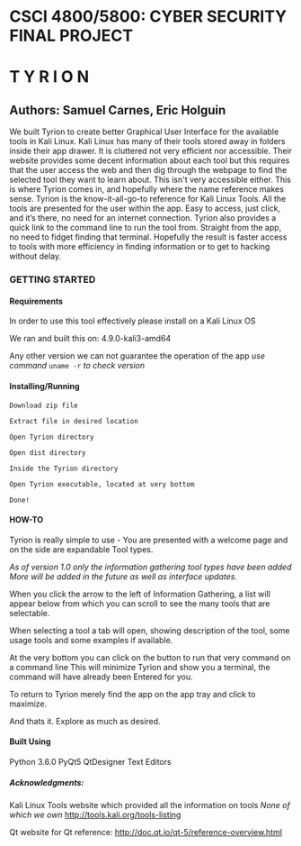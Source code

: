 #                      CSCI 4800/5800: CYBER SECURITY FINAL PROJECT




#                                     T Y R I O N

##                         Authors: Samuel Carnes, Eric Holguin

We built Tyrion to create better Graphical User Interface for the available
tools in Kali Linux. Kali Linux has many of their tools stored away in folders inside
their app drawer. It is cluttered not very efficient nor accessible. Their website provides some decent information about each tool but this requires that the user access the web and then dig through the webpage to find the selected tool they want to learn about. This isn't very accessible either. This is where Tyrion comes in, and hopefully where the name reference makes sense. Tyrion is the know-it-all-go-to reference for Kali Linux Tools. All the tools are presented for the user within the app. Easy to access, just click, and it’s there, no need for an internet connection. Tyrion also provides a quick link to the command line to run the tool from. Straight from the app, no need to fidget finding that terminal. Hopefully the result is faster access to tools with more efficiency in finding information or to get to hacking without delay.

### GETTING STARTED

#### Requirements
In order to use this tool effectively please install on a Kali Linux OS

We ran and built this on: 4.9.0-kali3-amd64

Any other version we can not guarantee the operation of the app
*use command* `uname -r` *to check version*

#### Installing/Running

`Download zip file`

`Extract file in desired location`

`Open Tyrion directory`

`Open dist directory`

`Inside the Tyrion directory`

`Open Tyrion executable, located at very bottom`

`Done!`

#### HOW-TO
Tyrion is really simple to use -
You are presented with a welcome page and on the side are expandable Tool types.

*As of version 1.0 only the information gathering tool types have been added
More will be added in the future as well as interface updates.*

When you click the arrow to the left of Information Gathering, a list
will appear below from which you can scroll to see the many tools that are selectable.

When selecting a tool a tab will open, showing description of the tool, some usage tools
and some examples if available.

At the very bottom you can click on the button to run that very command on a command line
This will minimize Tyrion and show you a terminal, the command will have already been Entered
for you.

To return to Tyrion merely find the app on the app tray and click to maximize.

And thats it. Explore as much as desired.

#### Built Using
Python 3.6.0
PyQt5
QtDesigner
Text Editors

##### Acknowledgments:

Kali Linux Tools website which provided all the information on tools
*None of which we own*
<http://tools.kali.org/tools-listing>

Qt website for Qt reference:
<http://doc.qt.io/qt-5/reference-overview.html>
